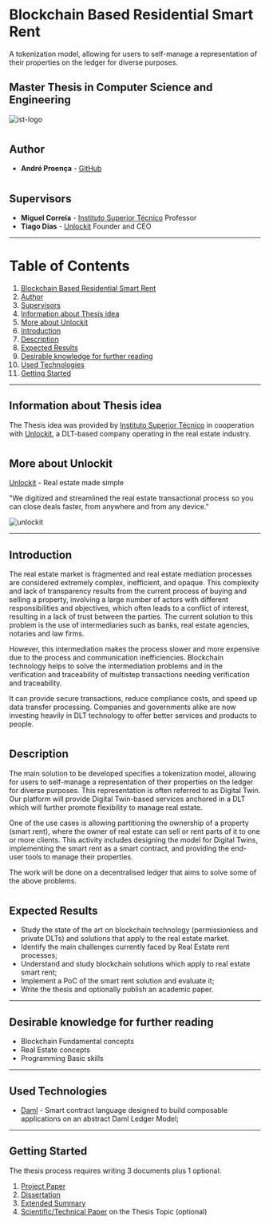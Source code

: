 # Blockchain Based Residential Smart Rent

A tokenization model, allowing for users to self-manage a representation of their properties on the ledger for diverse purposes.

## Master Thesis in Computer Science and Engineering

![ist-logo](https://user-images.githubusercontent.com/78174997/190400534-e7c93898-9fb1-4de6-9d60-4f5749c204dc.png)


#

## Author

- **André Proença** - [GitHub](https://github.com/AndreProenza)

#

## Supervisors

- **Miguel Correia** - [Instituto Superior Técnico](https://tecnico.ulisboa.pt/en/) Professor
- **Tiago Dias** - [Unlockit](https://unlockit.io/) Founder and CEO

---

# Table of Contents
1. [Blockchain Based Residential Smart Rent](#blockchain-based-residential-smart-rent)
2. [Author](#author)
3. [Supervisors](#supervisors)
4. [Information about Thesis idea](#information-about-thesis-idea)
5. [More about Unlockit](#more-about-unlockit)
6. [Introduction](#introduction)
7. [Description](#description)
8. [Expected Results](#expected-results)
9. [Desirable knowledge for further reading](#desirable-knowledge-for-further-reading)
10. [Used Technologies](#used-technologies)
11. [Getting Started](#getting-started)



---

## Information about Thesis idea

The Thesis idea was provided by [Instituto Superior Técnico](https://tecnico.ulisboa.pt/en/) in cooperation with [Unlockit](https://unlockit.io/), a DLT-based company operating in the real estate industry.

#

## More about Unlockit

[Unlockit](https://unlockit.io/) - Real estate made simple

"We digitized and streamlined the real estate transactional process so you can close deals faster, from anywhere and from any device."

![unlockit](https://user-images.githubusercontent.com/78174997/190391282-19aaad62-4e3f-443c-9d6e-355d3230bfb9.jpeg)

---

## Introduction

The real estate market is fragmented and real estate mediation processes are considered extremely complex, inefficient, and opaque. This complexity and lack of transparency results from the current process of buying and selling a property, involving a large number of actors with different responsibilities and objectives, which often leads to a conflict of interest, resulting in a lack of trust between the parties. The current solution to this problem is the use of intermediaries such as banks, real estate agencies, notaries and law firms. 

However, this intermediation makes the process slower and more expensive due to the process and communication inefficiencies. 
Blockchain technology helps to solve the intermediation problems and in the verification and traceability of multistep transactions needing verification and traceability. 

It can provide secure transactions, reduce compliance costs, and speed up data transfer processing. 
Companies and governments alike are now investing heavily in DLT technology to offer better services and products to people.

#

## Description

The main solution to be developed specifies a tokenization model, allowing for users to self-manage a representation of their properties on the ledger for diverse purposes. This representation is often referred to as Digital Twin. Our platform will provide Digital Twin-based services anchored in a DLT which will further promote flexibility to manage real estate.  

One of the use cases is allowing partitioning the ownership of a property (smart rent), where the owner of real estate can sell or rent parts of it to one or more clients. This activity includes designing the model for Digital Twins, implementing the smart rent as a smart contract, and providing the end-user tools to manage their properties. 

The work will be done on a decentralised ledger that aims to solve some of the above problems. 

#
 
## Expected Results

- Study the state of the art on blockchain technology (permissionless and private DLTs) and solutions that apply to the real estate market. 
- Identify the main challenges currently faced by Real Estate rent processes; 
- Understand and study blockchain solutions which apply to real estate smart rent; 
- Implement a PoC of the smart rent solution and evaluate it; 
- Write the thesis and optionally publish an academic paper.

---

## Desirable knowledge for further reading

- Blockchain Fundamental concepts 
- Real Estate concepts 
- Programming Basic skills 

---

## Used Technologies

* [Daml](https://docs.daml.com/index.html) - Smart contract language designed to build composable applications on an abstract Daml Ledger Model;


---

## Getting Started

The thesis process requires writing 3 documents plus 1 optional:

1) [Project Paper](https://github.com/AndreProenza/Blockchain-Based-Residential-Smart-Rent/tree/main/Project-Paper)
2) [Dissertation](https://github.com/AndreProenza/Blockchain-Based-Residential-Smart-Rent/tree/main/Dissertation)
3) [Extended Summary](https://github.com/AndreProenza/Blockchain-Based-Residential-Smart-Rent/tree/main/Extended-Summary)
4) [Scientific/Technical Paper](https://github.com/AndreProenza/Blockchain-Based-Residential-Smart-Rent/tree/main/Scientific-Paper) on the Thesis Topic (optional)
